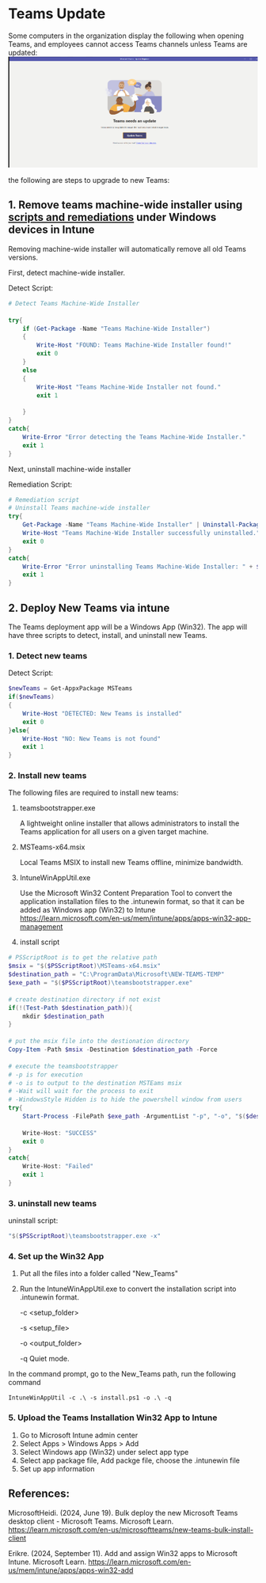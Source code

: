 # Teams Update

Some computers in the organization display the following when opening Teams, and employees cannot access Teams channels unless Teams are updated:
![Teams Needs Update](image.png)

the following are steps to upgrade to new Teams:
## 1. Remove teams machine-wide installer using  <u>scripts and remediations</u> under Windows devices in Intune

Removing machine-wide installer will automatically remove all old Teams versions.

First, detect machine-wide installer.

Detect Script:
```powershell
# Detect Teams Machine-Wide Installer

try{
    if (Get-Package -Name "Teams Machine-Wide Installer")
    {
        Write-Host "FOUND: Teams Machine-Wide Installer found!"
        exit 0
    }
    else
    {
        Write-Host "Teams Machine-Wide Installer not found."    
        exit 1

    }
}
catch{
    Write-Error "Error detecting the Teams Machine-Wide Installer."
    exit 1
}
```
Next, uninstall machine-wide installer

Remediation Script:
```powershell
# Remediation script
# Uninstall Teams machine-wide installer
try{
    Get-Package -Name "Teams Machine-Wide Installer" | Uninstall-Package
    Write-Host "Teams Machine-Wide Installer successfully uninstalled."
    exit 0
}
catch{
    Write-Error "Error uninstalling Teams Machine-Wide Installer: " + $_.Exception.Message
    exit 1
}
```

## 2. Deploy New Teams via intune

The Teams deployment app will be a Windows App (Win32).
The app will have three scripts to detect, install, and uninstall new Teams.

### 1. Detect new teams

Detect Script:
```powershell
$newTeams = Get-AppxPackage MSTeams
if($newTeams) 
{
    Write-Host "DETECTED: New Teams is installed"
    exit 0
}else{
    Write-Host "NO: New Teams is not found"
    exit 1
}
```
### 2. Install new teams

The following files are required to install new teams:

1. teamsbootstrapper.exe

    A lightweight online installer that allows administrators to install the Teams application for all users on a given target machine.

2. MSTeams-x64.msix

    Local Teams MSIX to install new Teams offline, minimize bandwidth.

3. IntuneWinAppUtil.exe

    Use the Microsoft Win32 Content Preparation Tool to convert the application installation files to the .intunewin format, so that it can be added as Windows app (Win32) to Intune
        https://learn.microsoft.com/en-us/mem/intune/apps/apps-win32-app-management

    
4. install script
```powershell
# PSScriptRoot is to get the relative path
$msix = "$($PSScriptRoot)\MSTeams-x64.msix"
$destination_path = "C:\ProgramData\Microsoft\NEW-TEAMS-TEMP"
$exe_path = "$($PSScriptRoot)\teamsbootstrapper.exe"

# create destination directory if not exist
if(!(Test-Path $destination_path)){
    mkdir $destination_path
}

# put the msix file into the destionation directory
Copy-Item -Path $msix -Destination $destination_path -Force

# execute the teamsbootstrapper
# -p is for execution
# -o is to output to the destination MSTEams msix
# -Wait will wait for the process to exit
# -WindowsStyle Hidden is to hide the powershell window from users 
try{
    Start-Process -FilePath $exe_path -ArgumentList "-p", "-o", "$($destination_path)\MSTeams-64.msix" -Wait -WindowStyle Hidden

    Write-Host: "SUCCESS"
    exit 0
}
catch{
    Write-Host: "Failed"
    exit 1
}
```

### 3. uninstall new teams
uninstall script:
```powershell
"$($PSScriptRoot)\teamsbootstrapper.exe -x"
```

### 4. Set up the Win32 App
1. Put all the files into a folder called "New_Teams"

2. Run the IntuneWinAppUtil.exe to convert the installation script into .intunewin format.
    
    -c <setup_folder>
    
    -s <setup_file>	
    
    -o <output_folder>
    
    -q	Quiet mode.

In the command prompt, go to the New_Teams path, run the following command

```shell
IntuneWinAppUtil -c .\ -s install.ps1 -o .\ -q
```

### 5. Upload the Teams Installation Win32 App to Intune

1. Go to Microsoft Intune admin center
2. Select Apps > Windows Apps > Add
3. Select Windows app (Win32) under select app type
4. Select app package file, Add packge file, choose the .intunewin file
5. Set up app information

## References:

MicrosoftHeidi. (2024, June 19). Bulk deploy the new Microsoft Teams desktop client - Microsoft Teams. Microsoft Learn. https://learn.microsoft.com/en-us/microsoftteams/new-teams-bulk-install-client

Erikre. (2024, September 11). Add and assign Win32 apps to Microsoft Intune. Microsoft Learn. https://learn.microsoft.com/en-us/mem/intune/apps/apps-win32-add


